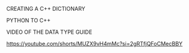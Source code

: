 CREATING A C++ DICTIONARY 

PYTHON TO C++

VIDEO OF THE DATA TYPE GUIDE 

https://youtube.com/shorts/MUZX9vH4mMc?si=2gRTfjQFoCMecBBY
